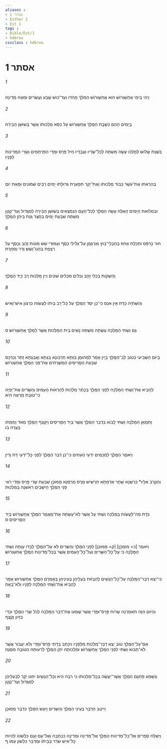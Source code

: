 ```yaml
---
aliases : 
- אסתר 1
- Esther 1
- Est 1
tags : 
- Bible/Est/1
- hébreu
cssclass : hébreu
---
```


# אסתר 1

###### 1
וַיְהִי בִּימֵי אֲחַשְׁוֵרֹושׁ הוּא אֲחַשְׁוֵרֹושׁ הַמֹּלֵךְ מֵהֹדּוּ וְעַד־כּוּשׁ שֶׁבַע וְעֶשְׂרִים וּמֵאָה מְדִינָה׃
###### 2
בַּיָּמִים הָהֵם כְּשֶׁבֶת הַמֶּלֶךְ אֲחַשְׁוֵרֹושׁ עַל כִּסֵּא מַלְכוּתֹו אֲשֶׁר בְּשׁוּשַׁן הַבִּירָה׃
###### 3
בִּשְׁנַת שָׁלֹושׁ לְמָלְכֹו עָשָׂה מִשְׁתֶּה לְכָל־שָׂרָיו וַעֲבָדָיו חֵיל פָּרַס וּמָדַי הַפַּרְתְּמִים וְשָׂרֵי הַמְּדִינֹות לְפָנָיו׃
###### 4
בְּהַרְאֹתֹו אֶת־עֹשֶׁר כְּבֹוד מַלְכוּתֹו וְאֶת־יְקָר תִּפְאֶרֶת גְּדוּלָּתֹו יָמִים רַבִּים שְׁמֹונִים וּמְאַת יֹום׃
###### 5
וּבִמְלֹואת הַיָּמִים הָאֵלֶּה עָשָׂה הַמֶּלֶךְ לְכָל־הָעָם הַנִּמְצְאִים בְּשׁוּשַׁן הַבִּירָה לְמִגָּדֹול וְעַד־קָטָן מִשְׁתֶּה שִׁבְעַת יָמִים בַּחֲצַר גִּנַּת בִּיתַן הַמֶּלֶךְ׃
###### 6
חוּר כַּרְפַּס וּתְכֵלֶת אָחוּז בְּחַבְלֵי־בוּץ וְאַרְגָּמָן עַל־גְּלִילֵי כֶסֶף וְעַמּוּדֵי שֵׁשׁ מִטֹּות זָהָב וָכֶסֶף עַל רִצְפַת בַּהַט־וָשֵׁשׁ וְדַר וְסֹחָרֶת׃
###### 7
וְהַשְׁקֹות בִּכְלֵי זָהָב וְכֵלִים מִכֵּלִים שֹׁונִים וְיֵין מַלְכוּת רָב כְּיַד הַמֶּלֶךְ׃
###### 8
וְהַשְּׁתִיָּה כַדָּת אֵין אֹנֵס כִּי־כֵן יִסַּד הַמֶּלֶךְ עַל כָּל־רַב בֵּיתֹו לַעֲשֹׂות כִּרְצֹון אִישׁ־וָאִישׁ׃
###### 9
גַּם וַשְׁתִּי הַמַּלְכָּה עָשְׂתָה מִשְׁתֵּה נָשִׁים בֵּית הַמַּלְכוּת אֲשֶׁר לַמֶּלֶךְ אֲחַשְׁוֵרֹושׁ׃ ס
###### 10
בַּיֹּום הַשְּׁבִיעִי כְּטֹוב לֵב־הַמֶּלֶךְ בַּיָּיִן אָמַר לִמְהוּמָן בִּזְּתָא חַרְבֹונָא בִּגְתָא וַאֲבַגְתָא זֵתַר וְכַרְכַּס שִׁבְעַת הַסָּרִיסִים הַמְשָׁרְתִים אֶת־פְּנֵי הַמֶּלֶךְ אֲחַשְׁוֵרֹושׁ׃
###### 11
לְהָבִיא אֶת־וַשְׁתִּי הַמַּלְכָּה לִפְנֵי הַמֶּלֶךְ בְּכֶתֶר מַלְכוּת לְהַרְאֹות הָעַמִּים וְהַשָּׂרִים אֶת־יָפְיָהּ כִּי־טֹובַת מַרְאֶה הִיא׃
###### 12
וַתְּמָאֵן הַמַּלְכָּה וַשְׁתִּי לָבֹוא בִּדְבַר הַמֶּלֶךְ אֲשֶׁר בְּיַד הַסָּרִיסִים וַיִּקְצֹף הַמֶּלֶךְ מְאֹד וַחֲמָתֹו בָּעֲרָה בֹו׃
###### 13
וַיֹּאמֶר הַמֶּלֶךְ לַחֲכָמִים יֹדְעֵי הָעִתִּים כִּי־כֵן דְּבַר הַמֶּלֶךְ לִפְנֵי כָּל־יֹדְעֵי דָּת וָדִין׃
###### 14
וְהַקָּרֹב אֵלָיו* כַּרְשְׁנָא שֵׁתָר אַדְמָתָא תַרְשִׁישׁ מֶרֶס מַרְסְנָא מְמוּכָן שִׁבְעַת שָׂרֵי פָּרַס וּמָדַי רֹאֵי פְּנֵי הַמֶּלֶךְ הַיֹּשְׁבִים רִאשֹׁנָה בַּמַּלְכוּת׃
###### 15
כְּדָת מַה־לַּעֲשֹׂות בַּמַּלְכָּה וַשְׁתִּי עַל אֲשֶׁר לֹא־עָשְׂתָה אֶת־מַאֲמַר הַמֶּלֶךְ אֲחַשְׁוֵרֹושׁ בְּיַד הַסָּרִיסִים׃ ס
###### 16
וַיֹּאמֶר [כ= מוּמְכָן] [ק= מְמוּכָן] לִפְנֵי הַמֶּלֶךְ וְהַשָּׂרִים לֹא עַל־הַמֶּלֶךְ לְבַדֹּו עָוְתָה וַשְׁתִּי הַמַּלְכָּה כִּי עַל־כָּל־הַשָּׂרִים וְעַל־כָּל־הָעַמִּים אֲשֶׁר בְּכָל־מְדִינֹות הַמֶּלֶךְ אֲחַשְׁוֵרֹושׁ׃
###### 17
כִּי־יֵצֵא דְבַר־הַמַּלְכָּה עַל־כָּל־הַנָּשִׁים לְהַבְזֹות בַּעְלֵיהֶן בְּעֵינֵיהֶן בְּאָמְרָם הַמֶּלֶךְ אֲחַשְׁוֵרֹושׁ אָמַר לְהָבִיא אֶת־וַשְׁתִּי הַמַּלְכָּה לְפָנָיו וְלֹא־בָאָה׃
###### 18
וְהַיֹּום הַזֶּה תֹּאמַרְנָה שָׂרֹות פָּרַס־וּמָדַי אֲשֶׁר שָׁמְעוּ אֶת־דְּבַר הַמַּלְכָּה לְכֹל שָׂרֵי הַמֶּלֶךְ וּכְדַי בִּזָּיֹון וָקָצֶף׃
###### 19
אִם־עַל־הַמֶּלֶךְ טֹוב יֵצֵא דְבַר־מַלְכוּת מִלְּפָנָיו וְיִכָּתֵב בְּדָתֵי פָרַס־וּמָדַי וְלֹא יַעֲבֹור אֲשֶׁר לֹא־תָבֹוא וַשְׁתִּי לִפְנֵי הַמֶּלֶךְ אֲחַשְׁוֵרֹושׁ וּמַלְכוּתָהּ יִתֵּן הַמֶּלֶךְ לִרְעוּתָהּ הַטֹּובָה מִמֶּנָּה׃
###### 20
וְנִשְׁמַע פִּתְגָם הַמֶּלֶךְ אֲשֶׁר־יַעֲשֶׂה בְּכָל־מַלְכוּתֹו כִּי רַבָּה הִיא וְכָל־הַנָּשִׁים יִתְּנוּ יְקָר לְבַעְלֵיהֶן לְמִגָּדֹול וְעַד־קָטָן׃
###### 21
וַיִּיטַב הַדָּבָר בְּעֵינֵי הַמֶּלֶךְ וְהַשָּׂרִים וַיַּעַשׂ הַמֶּלֶךְ כִּדְבַר מְמוּכָן׃
###### 22
וַיִּשְׁלַח סְפָרִים אֶל־כָּל־מְדִינֹות הַמֶּלֶךְ אֶל־מְדִינָה וּמְדִינָה כִּכְתָבָהּ וְאֶל־עַם וָעָם כִּלְשֹׁונֹו לִהְיֹות כָּל־אִישׁ שֹׂרֵר בְּבֵיתֹו וּמְדַבֵּר כִּלְשֹׁון עַמֹּו׃ ף
